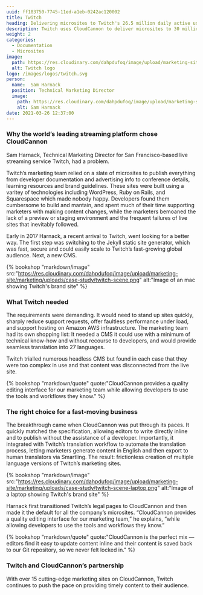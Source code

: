 ```yaml
---
uuid: ff183750-7745-11ed-a1eb-0242ac120002
title: Twitch
heading: Delivering microsites to Twitch's 26.5 million daily active users
description: Twitch uses CloudCannon to deliver microsites to 30 million customers, allowing editors to write directly inline and to publish without the assistance of a developer.
weight: 2
categories:
  - Documentation
  - Microsites
image: 
  path: https://res.cloudinary.com/dahpdufoq/image/upload/marketing-site/marketing/uploads/twitch-card-1.png
  alt: Twitch logo
logo: /images/logos/twitch.svg
person:
  name:  Sam Harnack
  position: Technical Marketing Director
  image: 
    path: https://res.cloudinary.com/dahpdufoq/image/upload/marketing-site/marketing/uploads/case-study/twitch-profile-small.png
    alt: Sam Harnack
date: 2021-03-26 12:37:00
---
```


### Why the world’s leading streaming platform chose CloudCannon

Sam Harnack, Technical Marketing Director for San Francisco-based live
streaming service Twitch, had a problem.

Twitch’s marketing team relied on a slate of microsites to publish
everything from developer documentation and advertising info to conference
details, learning resources and brand guidelines. These sites were built using
a varitey of technologies including WordPress, Ruby on Rails, and Squarespace which 
 made nobody happy. Developers found them cumbersome to build and
mantain, and spent much of their time supporting marketers with making content changes, 
while the marketers bemoaned the lack of a preview or staging environment and the frequent 
failures of live sites that inevitably followed.

Early in 2017 Harnack, a recent arrival to Twitch, went looking for a
better way. The first step was switching to the Jekyll static site
generator, which was fast, secure and could easily scale to Twitch’s
fast-growing global audience. Next, a new CMS.

{% bookshop "markdown/image" src:"https://res.cloudinary.com/dahpdufoq/image/upload/marketing-site/marketing/uploads/case-study/twitch-scene.png" alt:"Image of an mac showing Twitch's brand site" %}

### What Twitch needed

The requirements were demanding. It would need to stand up sites quickly,
sharply reduce support requests, offer faultless performance under load,
and support hosting on Amazon AWS infrastructure. The marketing team had
its own shopping list: It needed a CMS it could use with a minimum of
technical know-how and without recourse to developers, and would provide
seamless translation into 27 languages.

Twitch trialled numerous headless CMS but found in each case that they
were too complex in use and that content was disconnected from the live
site.

{% bookshop "markdown/quote" quote:"CloudCannon provides a quality editing interface for our marketing team while allowing developers to use the tools and workflows they know." %}

### The right choice for a fast-moving business

The breakthrough came when CloudCannon was put through its paces. It
quickly matched the specification, allowing editors to write directly
inline and to publish without the assistance of a developer. Importantly,
it integrated with Twitch’s translation workflow to automate the
translation process, letting marketers generate content in English and
then export to human translators via Smartling. The result: frictionless
creation of multiple language versions of Twitch’s marketing sites.

{% bookshop "markdown/image" src:"https://res.cloudinary.com/dahpdufoq/image/upload/marketing-site/marketing/uploads/case-study/twitch-scene-laptop.png" alt:"Image of a laptop showing Twitch's brand site" %}

Harnack first transitioned Twitch’s legal pages to CloudCannon and then
made it the default for all the company’s microsites. “CloudCannon
provides a quality editing interface for our marketing team,” he explains,
“while allowing developers to use the tools and workflows they
know.”
  
{% bookshop "markdown/quote" quote:"CloudCannon is the perfect mix — editors find it easy to update content inline and their content is saved back to our Git repository, so we never felt locked in." %}
 

### Twitch and CloudCannon’s partnership

With over 15 cutting-edge marketing sites on CloudCannon, Twitch continues
to push the pace on providing timely content to their audience.

